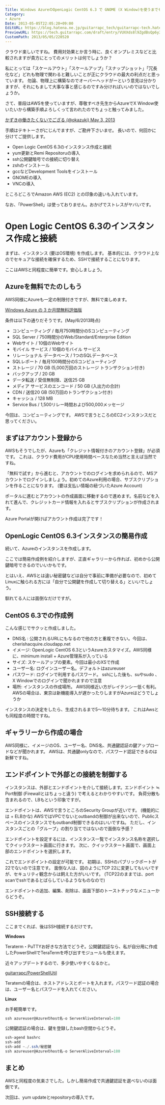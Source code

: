 ```yaml
---
Title: Windows AzureのOpenLogic CentOS 6.3 で GNOME (X Window)を使うまでセットアップをしてみる part1
Category:
- Azure
Date: 2013-05-05T22:05:20+09:00
EditURL: https://blog.hatena.ne.jp/guitarrapc_tech/guitarrapc-tech.hatenablog.com/atom/entry/6802418398340706768
PreviewURL: https://tech.guitarrapc.com/draft/entry/VUXXds8l9ZgdBsQp6y3-p06Eeio
CustomPath: 2013/05/05/220520
---
```


<!--
Date: 2013-05-05T22:05:20+09:00
URL: https://tech.guitarrapc.com/entry/2013/05/05/220520
-->

クラウド楽しいですね。
費用対効果とか言う時に、良くオンプレミスなどと比較されますが貴方にとってのメリットは何でしょうか？

私にとっては「スケールアウト」「スケールアップ」「スナップショット」「冗長化など」どれも物理で関わると難しいことが正にクラウドの最大の利点だと思っています。
勿論、物理上に構築なのでオーバーヘッドがーという意見は分かりますが、それにもまして大事な事と感じるのですみ分ければいいのではないでしょうか。

さて、普段はAWSを使っていますが、尊敬すべき先生からAzureでX Window使いたいから構築手順よろしくって言われたのでちょっと触ってみました。

[かずき@働きたくないでござる (@okazuki) May 3, 2013](https://twitter.com/okazuki/status/330389638688681984)

手順はテキトーさがにじんでますが、ご勘弁下さいませ。
長いので、何回かに分けてご提供します。

- Open Logic CentOS 6.3のインスタンス作成と接続
- yum更新とRemi Repositoruの導入
- ssh公開鍵暗号での接続に切り替え
- zshのインストール
- gccなどDevelopment Toolsをインストール
- GNOMEの導入
- VNCの導入

ところどころでAmazon AWS (EC2) との印象の違いも入れています。

なお、「PowerShell」は使っておりません。おかげでストレスがヤバいです。



# Open Logic CentOS 6.3のインスタンス作成と接続

まずは、インスタンス (要はOS環境) を作成します。
基本的には、クラウド上なのでセキュアな接続を確保するため、SSHで接続することになります。

ここはAWSと同程度に簡単です。安心しましょう。

## Azureを無料でたのしもう

AWS同様にAzureも一定の制限付きですが、無料で楽しめます。

[Windows Azure の 3 か月間無料評価版](http://www.windowsazure.com/ja-jp/pricing/free-trial/)

条件は以下の通りだそうです。(May/6/2013時点)

* コンピューティング / 毎月750時間分のSコンピューティング
* SQL Server / 750時間分のWeb/Standard/Enterprise Edition
* Webサイト / 10個のWebサイト
* モバイル サービス / 10個のモバイル サービス
* リレーショナル データベース / 1つのSQLデータベース
* SQLレポート / 毎月100時間分のSコンピューティング
* ストレージ / 70 GB (5,000万回のストレージ トランザクション付き)
* バックアップ / 20 GB
* データ転送 / 受信無制限、送信25 GB
* メディア サービスのエンコード / 50 GB (入出力の合計)
* CDN / 送信20 GB (50万回のトランザクション付き)
* キャッシュ / 128 MB
* Service Bus / 1,500リレー時間および500,000メッセージ

今回は、コンピューティングです。
AWSで言うところのEC2インスタンスだと思ってください。

## まずはアカウント登録から

AWSもそうでしたが、Azureも「クレジット情報付きのアカウント登録」が必須です。
これは、クラウド費用がCPU使用時間ベースなため当然と言えば当然ですね。

「無料で試す」から進むと、アカウントでのログインを求められるので、MSアカウントでログインしましょう。初めてのAzure利用の場合、サブスクリプションを作ることになります。 (要は支払い情報の紐づいたAzure Account)

ポータルに進むとアカウントの作成画面に移動するので進めます。名前などを入れて進んで、クレジットカード情報を入れるとサブスクリプションが作成されます。

Azure Portalが開けばアカウント作成は完了です！

## OpenLogic CentOS 6.3インスタンスの簡易作成

続いて、Azureのインスタンスを作成します。

ここでは簡易作成例を紹介しますが、正直ギャラリーから作れば、初めから公開鍵暗号できるのでいいかもです。

とはいえ、AWSとは違い秘密鍵などは自分で事前に準備が必要なので、初めてLinuxに触られる方には「自分で公開鍵を作成して切り替える」といいでしょう。

馴れてる人には面倒なだけですが。

## CentOS 6.3での作成例

こんな感じでサクッと作成しました。

- DNS名 : 公開されるURLにもなるので他の方と重複できない。今回は、cherishacquire.cloudapp.net
- イメージ: OpenLogic CentOS 6.3というAzureカスタマイズ。AWS同様に、minimum install + Azure管理系が入っている
- サイズ: スケールアップの要素。今回は最小のXSで作成
- ユーザー名: ログインユーザー名。デフォルトはazureuser
- パスワード: ログインで利用するパスワード。 sshにした後も、suやsudo 、X Windowでのログインで聞かれますので注意
- 場所: インスタンスの作成場所。 AWS同様近い方がレイテンシー低く有利。 AWSの場合は、東京は新機能導入が遅かったりしますがAzureはどうでしょうか


インスタンスの決定をしたら、生成されるまで5～10分待ちます。
これはAwsとも同程度の時間ですね。

## ギャラリーから作成の場合

AWS同様に、イメージのOS、ユーザー名、DNS名、共通鍵認証の鍵アップロードなどが聞かれます。
AWSは、共通鍵onlyなので、パスワード認証できるのは新鮮ですね。

## エンドポイントで外部との接続を制御する

インスタンスは、外部とエンドポイントを介して接続します。エンドポイント ≒ Port制御 (Firewallとはちょっと違う) で考えるとわかりやすいです。
負荷分散も含まれるので、LBもという印象ですが。

エンドポイントは、AWSで言うところのSecurity Groupが近いです。 (機能的には + ELBかな)
AWSではVPCでないとoutbandの制御が出来ないので、Publicスペースのインスタンスでもoutband制御できるのはいいですね。
ただし、インスタンスごとの「グループ」の割り当てではないので面倒な予感？

エンドポイントを設定するには、インスタンス一覧でインスタンス名称を選択してクイックスタート画面に行きます。
次に、クイックスタート画面で、画面上部のエンドポイントを選択します。

これでエンドポイントの設定が可能です。
初期は、SSHのパブリックポートが22でないので注意です。
面倒な人は、図のようにTCP 22に変更してもいいですが、セキュリティ観念からは飼えた方がいいです。 (TCP22のままでは、port scanでsshであるとばらしているようなものなので)

エンドポイントの追加、編集、削除は、画面下部のトーストチックなメニューからどうぞ。

## SSH接続する

ここまでくれば、後はSSH接続するだけです。

**Windows**

Teraterm・PuTTYお好きな方法でどうぞ。公開鍵認証なら、私が自分用に作成したPowerShellでTeraTermを呼び出すモジュールも使えます。

近々アップデートするので、多少使いやすくなるかと。

[guitarrapc/PowerShellUtil](https://github.com/guitarrapc/PowerShellUtil/tree/master/TeraTermConnection)

Teratemの場合は、ホストアドレスとポートを入れます。パスワード認証の場合は、ユーザー名とパスワードを入れてください。

**Linux**

お手軽簡単です。

```ps1
ssh azureuser@Azureのhost名-o ServerAliveInterval=180
```

公開鍵認証の場合は、鍵を登録したbash空間からどうぞ。

```ps1
ssh-agend bashrc
ssh-add
ssh-add ~./.ssh/秘密鍵
ssh azureuser@Azureのhost名-o ServerAliveInterval=180
```



## まとめ
AWSと同程度の気楽さでした。しかし簡易作成で共通鍵認証を選べないのは面倒です。

次回は、yum updateとrepositoryの導入です。

